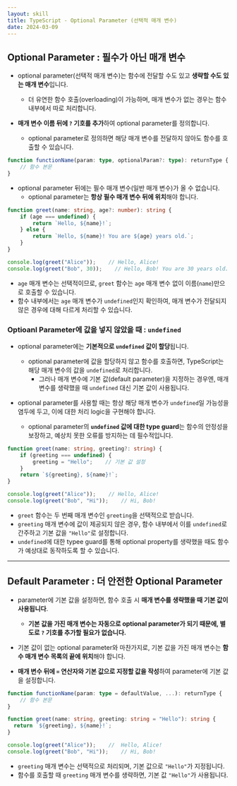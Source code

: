 ```yaml
---
layout: skill
title: TypeScript - Optional Parameter (선택적 매개 변수)
date: 2024-03-09
---
```



## Optional Parameter : 필수가 아닌 매개 변수

- optional parameter(선택적 매개 변수)는 함수에 전달할 수도 있고 **생략할 수도 있는 매개 변수**입니다.
    - 더 유연한 함수 호출(overloading)이 가능하며, 매개 변수가 없는 경우는 함수 내부에서 따로 처리합니다.

- **매개 변수 이름 뒤에 `?` 기호를 추가**하여 optional parameter를 정의합니다.
    - optional parameter로 정의하면 해당 매개 변수를 전달하지 않아도 함수를 호출할 수 있습니다.

```typescript
function functionName(param: type, optionalParam?: type): returnType {
    // 함수 본문
}
```

- optional parameter 뒤에는 필수 매개 변수(일반 매개 변수)가 올 수 없습니다.
    - optional parameter는 **항상 필수 매개 변수 뒤에 위치**해야 합니다.

```typescript
function greet(name: string, age?: number): string {
    if (age === undefined) {
        return `Hello, ${name}!`;
    } else {
        return `Hello, ${name}! You are ${age} years old.`;
    }
}

console.log(greet("Alice"));    // Hello, Alice!
console.log(greet("Bob", 30));    // Hello, Bob! You are 30 years old.
```

- `age` 매개 변수는 선택적이므로, `greet` 함수는 `age` 매개 변수 없이 이름(`name`)만으로 호출할 수 있습니다.
- 함수 내부에서는 `age` 매개 변수가 `undefined`인지 확인하여, 매개 변수가 전달되지 않은 경우에 대해 다르게 처리할 수 있습니다.


### Optioanl Parameter에 값을 넣지 않았을 때 : `undefined`

- optional parameter에는 **기본적으로 `undefined` 값이 할당**됩니다.
    - optional parameter에 값을 할당하지 않고 함수를 호출하면, TypeScript는 해당 매개 변수의 값을 `undefined`로 처리합니다.
        - 그러나 매개 변수에 기본 값(default parameter)을 지정하는 경우엔, 매개 변수를 생략했을 때 `undefined` 대신 기본 값이 사용됩니다.

- optional parameter를 사용할 때는 항상 해당 매개 변수가 `undefined`일 가능성을 염두에 두고, 이에 대한 처리 logic을 구현해야 합니다.
    - optional parameter의 **`undefined` 값에 대한 type guard**는 함수의 안정성을 보장하고, 예상치 못한 오류를 방지하는 데 필수적입니다.

```typescript
function greet(name: string, greeting?: string) {
    if (greeting === undefined) {
        greeting = "Hello";    // 기본 값 설정
    }
    return `${greeting}, ${name}!`;
}

console.log(greet("Alice"));    // Hello, Alice!
console.log(greet("Bob", "Hi"));    // Hi, Bob!
```

- `greet` 함수는 두 번째 매개 변수인 `greeting`을 선택적으로 받습니다.
- `greeting` 매개 변수에 값이 제공되지 않은 경우, 함수 내부에서 이를 `undefined`로 간주하고 기본 값을 `"Hello"`로 설정합니다.
- `undefined`에 대한 typee guard를 통해 optional property를 생략했을 때도 함수가 예상대로 동작하도록 할 수 있습니다.


---


## Default Parameter : 더 안전한 Optional Parameter

- parameter에 기본 값을 설정하면, 함수 호출 시 **매개 변수를 생략했을 때 기본 값이 사용됩니다**.
    - **기본 값을 가진 매개 변수는 자동으로 optional parameter가 되기 때문에, 별도로 `?` 기호를 추가할 필요가 없습니다.**

- 기본 값이 없는 optional parameter와 마찬가지로, 기본 값을 가진 매개 변수는 **함수 매개 변수 목록의 끝에 위치**해야 합니다.

- **매개 변수 뒤에 `=` 연산자와 기본 값으로 지정할 값을 작성**하여 parameter에 기본 값을 설정합니다.

```typescript
function functionName(param: type = defaultValue, ...): returnType {
    // 함수 본문
}
```

```typescript
function greet(name: string, greeting: string = "Hello"): string {
  return `${greeting}, ${name}!`;
}

console.log(greet("Alice"));    //  Hello, Alice!
console.log(greet("Bob", "Hi"));    // Hi, Bob!
```

- `greeting` 매개 변수는 선택적으로 처리되며, 기본 값으로 `"Hello"`가 지정됩니다.
- 함수를 호출할 때 `greeting` 매개 변수를 생략하면, 기본 값 `"Hello"`가 사용됩니다.

